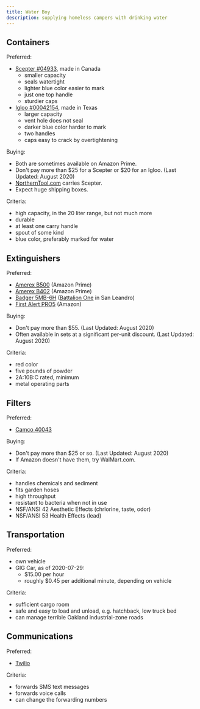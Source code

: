 ```yaml
---
title: Water Boy
description: supplying homeless campers with drinking water
---
```


<h2 id="containers">Containers</h2>

Preferred:
- [Scepter #04933](https://scepter.com/products/consumer-products/5-gallon-20-litre-water-can/), made in Canada
  - smaller capacity
  - seals watertight
  - lighter blue color easier to mark
  - just one top handle
  - sturdier caps
- [Igloo #00042154](https://www.igloocoolers.com/products/42154-6-gallon-water-container-ii-blue), made in Texas
  - larger capacity
  - vent hole does not seal
  - darker blue color harder to mark
  - two handles
  - caps easy to crack by overtightening

Buying:
- Both are sometimes available on Amazon Prime.
- Don't pay more than $25 for a Scepter or $20 for an Igloo. (Last Updated: August 2020)
- [NorthernTool.com](https://northerntool.com) carries Scepter.
- Expect huge shipping boxes.

Criteria:
- high capacity, in the 20 liter range, but not much more
- durable
- at least one carry handle
- spout of some kind
- blue color, preferably marked for water

<h2 id="extinguishers">Extinguishers</h2>

Preferred:
- [Amerex B500](https://amerexfireextinguishers.com/products/amerex-5lb-abc-b500?variant=34999427281) (Amazon Prime)
- [Amerex B402](https://amerexfireextinguishers.com/products/amerex-5lb-abc-b402?variant=34999427857) (Amazon Prime)
- [Badger 5MB-6H](http://www.badgerfire.com/Documents/SCREEN_ABC_STANDARD.pdf) ([Battalion One](https://www.battaliononefire.com/) in San Leandro)
- [First Alert PRO5](https://www.firstalert.com/product/rechargeable-heavy-duty-plus-fire-extinguisher-ul-rated-3-a40-bc-red/) (Amazon)

Buying:
- Don't pay more than $55. (Last Updated: August 2020)
- Often available in sets at a significant per-unit discount. (Last Updated: August 2020)

Criteria:
- red color
- five pounds of powder
- 2A:10B:C rated, minimum
- metal operating parts

<h2 id="filters">Filters</h2>

Preferred:
- [Camco 40043](http://www.camco.net/tastepure-water-filter-kdf-w-flexible-hose-protector-llc-40043)

Buying:
- Don't pay more than $25 or so. (Last Updated: August 2020)
- If Amazon doesn't have them, try WalMart.com.

Criteria:
- handles chemicals and sediment
- fits garden hoses
- high throughput
- resistant to bacteria when not in use
- NSF/ANSI 42 Aesthetic Effects (chrlorine, taste, odor)
- NSF/ANSI 53 Health Effects (lead)

<h2 id="transportation">Transportation</h2>

Preferred:
- own vehicle
- GIG Car, as of 2020-07-29:
  - $15.00 per hour
  - roughly $0.45 per additional minute, depending on vehicle

Criteria:
- sufficient cargo room
- safe and easy to load and unload, e.g. hatchback, low truck bed
- can manage terrible Oakland industrial-zone roads

<h2 id="communications">Communications</h2>

Preferred:
- [Twilio](https://twilio.com)

Criteria:
- forwards SMS text messages
- forwards voice calls
- can change the forwarding numbers
